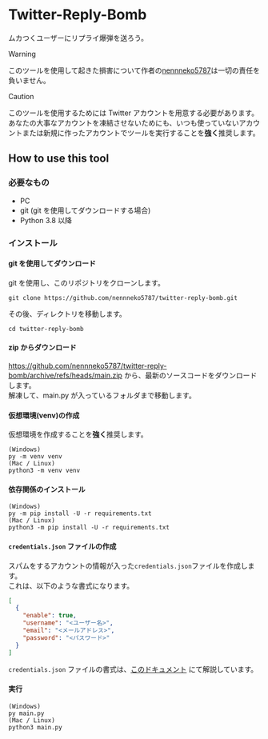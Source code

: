 # Twitter-Reply-Bomb

ムカつくユーザーにリプライ爆弾を送ろう。

> [!WARNING]
> このツールを使用して起きた損害について作者の[nennneko5787](https://x.com/Fng1Bot)は一切の責任を負いません。

> [!CAUTION]
> このツールを使用するためには Twitter アカウントを用意する必要があります。  
> あなたの大事なアカウントを凍結させないためにも、いつも使っていないアカウントまたは新規に作ったアカウントでツールを実行することを**強く**推奨します。

## How to use this tool

### 必要なもの

- PC
- git (git を使用してダウンロードする場合)
- Python 3.8 以降

### インストール

#### git を使用してダウンロード

git を使用し、このリポジトリをクローンします。

```
git clone https://github.com/nennneko5787/twitter-reply-bomb.git
```

その後、ディレクトリを移動します。

```
cd twitter-reply-bomb
```

#### zip からダウンロード

https://github.com/nennneko5787/twitter-reply-bomb/archive/refs/heads/main.zip から、最新のソースコードをダウンロードします。  
解凍して、main.py が入っているフォルダまで移動します。

#### 仮想環境(venv)の作成

仮想環境を作成することを**強く**推奨します。

```
(Windows)
py -m venv venv
(Mac / Linux)
python3 -m venv venv
```

#### 依存関係のインストール

```
(Windows)
py -m pip install -U -r requirements.txt
(Mac / Linux)
python3 -m pip install -U -r requirements.txt
```

#### `credentials.json` ファイルの作成

スパムをするアカウントの情報が入った`credentials.json`ファイルを作成します。  
これは、以下のような書式になります。

```json
[
  {
    "enable": true,
    "username": "<ユーザー名>",
    "email": "<メールアドレス>",
    "password": "<パスワード>"
  }
]
```

`credentials.json` ファイルの書式は、[このドキュメント](credentials.json.md) にて解説しています。

#### 実行

```
(Windows)
py main.py
(Mac / Linux)
python3 main.py
```
